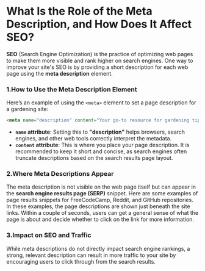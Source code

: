 # What Is the Role of the Meta Description, and How Does It Affect SEO?

**SEO** (Search Engine Optimization) is the practice of optimizing web pages to make them more visible and rank higher on search engines. One way to improve your site's SEO is by providing a short description for each web page using the **meta description** element.

### 1.**How to Use the Meta Description Element**

Here’s an example of using the `<meta>` element to set a page description for a gardening site:  
```html
<meta name="description" content="Your go-to resource for gardening tips, ideas, and tools.">
```

- **`name` attribute**: Setting this to **"description"** helps browsers, search engines, and other web tools correctly interpret the metadata.
- **`content` attribute**: This is where you place your page description. It is recommended to keep it short and concise, as search engines often truncate descriptions based on the search results page layout.

### 2.**Where Meta Descriptions Appear**

The meta description is not visible on the web page itself but can appear in the **search engine results page (SERP)** snippet. Here are some examples of page results snippets for FreeCodeCamp, Reddit, and GitHub repositories. In these examples, the page descriptions are shown just beneath the site links. Within a couple of seconds, users can get a general sense of what the page is about and decide whether to click on the link for more information.

### 3.**Impact on SEO and Traffic**

While meta descriptions do not directly impact search engine rankings, a strong, relevant description can result in more traffic to your site by encouraging users to click through from the search results. 


